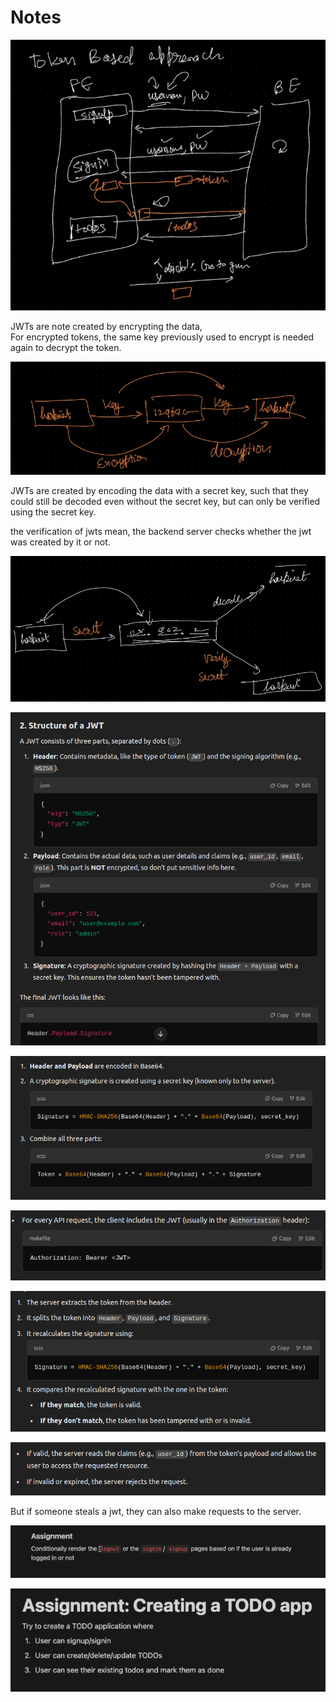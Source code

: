 # Notes

![alt text](image-1.png)

JWTs are note created by encrypting the data,  
For encrypted tokens, the same key previously used to encrypt is needed again to decrypt the token.  

![alt text](image-2.png)

JWTs are created by encoding the data with a secret key, such that they could still be decoded even without the secret key, but can only be verified using the secret key.

the verification of jwts mean, the backend server checks whether the jwt was created by it or not.

![alt text](image-3.png)  

![alt text](image-4.png)

![alt text](image-5.png)

![alt text](image-6.png)

![alt text](image-7.png)

![alt text](image-8.png)

But if someone steals a jwt, they can also make requests to the server.

![alt text](image-9.png)

![alt text](image-10.png)